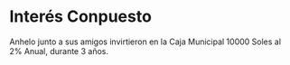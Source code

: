 # Interés Conpuesto
Anhelo junto a sus amigos invirtieron en la Caja Municipal 10000 Soles al 2% Anual, durante 3 años. 
<!--stackedit_data:
eyJoaXN0b3J5IjpbMTE5NDQ3MTEzMiwtNzgwMTM2MjQxXX0=
-->